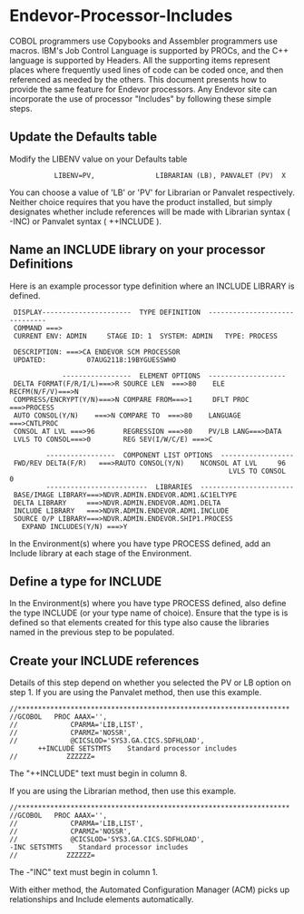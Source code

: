 # Endevor-Processor-Includes

COBOL programmers use Copybooks and Assembler programmers use macros. IBM's Job Control Language is supported by PROCs, and the C++ language is supported by Headers. All the supporting items represent places where frequently used lines of code can be coded once, and then referenced as needed by the others. This document presents how to provide the same feature for Endevor processors. Any Endevor site can incorporate the use of processor "Includes" by following these simple steps.

## Update the Defaults table

Modify the LIBENV value on your Defaults table
>
               LIBENV=PV,               LIBRARIAN (LB), PANVALET (PV)  X 

You can choose a value of 'LB' or 'PV' for Librarian or Panvalet respectively. Neither choice requires that you have the product installed, but simply designates whether include references will be made with Librarian syntax ( -INC) or Panvalet syntax ( ++INCLUDE ).

## Name an INCLUDE library on your processor Definitions

Here is an example processor type definition where an INCLUDE LIBRARY is defined. 

  ~~~
   DISPLAY----------------------  TYPE DEFINITION  ------------------------------
   COMMAND ===>                                                                 
   CURRENT ENV: ADMIN     STAGE ID: 1  SYSTEM: ADMIN   TYPE: PROCESS    
                                                                                 
   DESCRIPTION: ===>CA ENDEVOR SCM PROCESSOR                                   
   UPDATED:          07AUG2118:19BYGUESSWHO                                  
                                                                                 
               -----------------  ELEMENT OPTIONS  -------------------           
   DELTA FORMAT(F/R/I/L)===>R SOURCE LEN  ===>80    ELE RECFM(N/F/V)===>N
   COMPRESS/ENCRYPT(Y/N)===>N COMPARE FROM===>1     DFLT PROC ===>PROCESS 
   AUTO CONSOL(Y/N)    ===>N COMPARE TO  ===>80    LANGUAGE  ===>CNTLPROC
   CONSOL AT LVL ===>96       REGRESSION ===>80    PV/LB LANG===>DATA    
   LVLS TO CONSOL===>0        REG SEV(I/W/C/E) ===>C                        
                                                                                 
           -----------------  COMPONENT LIST OPTIONS  ------------------         
   FWD/REV DELTA(F/R)   ===>RAUTO CONSOL(Y/N)    NCONSOL AT LVL     96 
                                                        LVLS TO CONSOL    0  
           -------------------------  LIBRARIES  -----------------------         
   BASE/IMAGE LIBRARY===>NDVR.ADMIN.ENDEVOR.ADM1.&C1ELTYPE           
   DELTA LIBRARY     ===>NDVR.ADMIN.ENDEVOR.ADM1.DELTA               
   INCLUDE LIBRARY   ===>NDVR.ADMIN.ENDEVOR.ADM1.INCLUDE             
   SOURCE O/P LIBRARY===>NDVR.ADMIN.ENDEVOR.SHIP1.PROCESS             
     EXPAND INCLUDES(Y/N) ===>Y                                              
 ~~~
In the Environment(s) where you have type PROCESS defined, add an Include library at each stage of the Environment.

## Define a type for INCLUDE

In the Environment(s) where you have type PROCESS defined, also define the type INCLUDE (or your type name of choice). Ensure that the type is is defined so that  elements created for this type also cause the libraries named in the previous step to be populated.

## Create your INCLUDE references

Details of this step depend on whether you selected the PV or LB option on step 1. 
If you are using the Panvalet method, then use this example.
~~~
//******************************************************************* 
//GCOBOL   PROC AAAX='',                                              
//             CPARMA='LIB,LIST',                                     
//             CPARMZ='NOSSR',                                        
//             @CICSLOD='SYS3.GA.CICS.SDFHLOAD',     
       ++INCLUDE SETSTMTS    Standard processor includes              
//            ZZZZZZ=                                                 
~~~
The "++INCLUDE" text must begin in column 8.

If you are using the Librarian method, then use this example.

~~~
//******************************************************************* 
//GCOBOL   PROC AAAX='',                                              
//             CPARMA='LIB,LIST',                                     
//             CPARMZ='NOSSR',                                        
//             @CICSLOD='SYS3.GA.CICS.SDFHLOAD',     
-INC SETSTMTS    Standard processor includes              
//            ZZZZZZ=                                                 
~~~
The -"INC" text must begin in column 1.

With either method, the Automated Configuration Manager (ACM) picks up relationships and Include elements automatically.